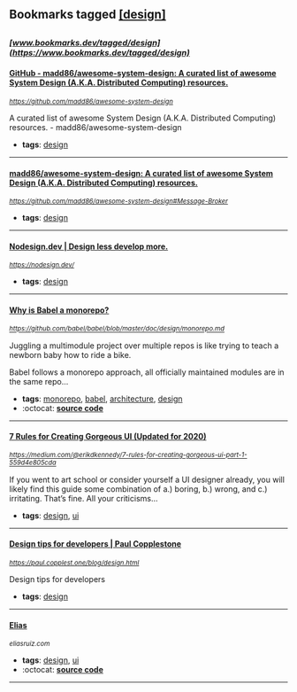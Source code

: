 ## Bookmarks tagged [[design]](https://www.bookmarks.dev/search?q=[design])

_<sup><sup>[www.bookmarks.dev/tagged/design](https://www.bookmarks.dev/tagged/design)</sup></sup>_
---
#### [GitHub - madd86/awesome-system-design: A curated list of awesome System Design (A.K.A. Distributed Computing) resources.](https://github.com/madd86/awesome-system-design)
_<sup>https://github.com/madd86/awesome-system-design</sup>_

A curated list of awesome System Design (A.K.A. Distributed Computing) resources.  - madd86/awesome-system-design
* **tags**: [design](../tagged/design.md)
---
#### [madd86/awesome-system-design: A curated list of awesome System Design (A.K.A. Distributed Computing) resources.](https://github.com/madd86/awesome-system-design#Message-Broker)
_<sup>https://github.com/madd86/awesome-system-design#Message-Broker</sup>_

* **tags**: [design](../tagged/design.md)
---
#### [Nodesign.dev | Design less develop more.](https://nodesign.dev/)
_<sup>https://nodesign.dev/</sup>_

* **tags**: [design](../tagged/design.md)
---
#### [Why is Babel a monorepo?](https://github.com/babel/babel/blob/master/doc/design/monorepo.md)
_<sup>https://github.com/babel/babel/blob/master/doc/design/monorepo.md</sup>_

Juggling a multimodule project over multiple repos is like trying to teach a newborn baby how to
ride a bike.

Babel follows a monorepo approach, all officially maintained modules are in the same repo...
* **tags**: [monorepo](../tagged/monorepo.md), [babel](../tagged/babel.md), [architecture](../tagged/architecture.md), [design](../tagged/design.md)
* :octocat: **[source code](https://github.com/babel/babel)**
---
#### [7 Rules for Creating Gorgeous UI (Updated for 2020)](https://medium.com/@erikdkennedy/7-rules-for-creating-gorgeous-ui-part-1-559d4e805cda)
_<sup>https://medium.com/@erikdkennedy/7-rules-for-creating-gorgeous-ui-part-1-559d4e805cda</sup>_

If you went to art school or consider yourself a UI designer already, you will likely find this guide some combination of a.) boring, b.) wrong, and c.) irritating. That’s fine. All your criticisms…
* **tags**: [design](../tagged/design.md), [ui](../tagged/ui.md)
---
#### [Design tips for developers | Paul Copplestone](https://paul.copplest.one/blog/design.html)
_<sup>https://paul.copplest.one/blog/design.html</sup>_

Design tips for developers
* **tags**: [design](../tagged/design.md)
---
#### [Elias](eliasruiz.com)
_<sup>eliasruiz.com</sup>_

* **tags**: [design](../tagged/design.md), [ui](../tagged/ui.md)
* :octocat: **[source code](https://eliasruiz.com/)**
---
